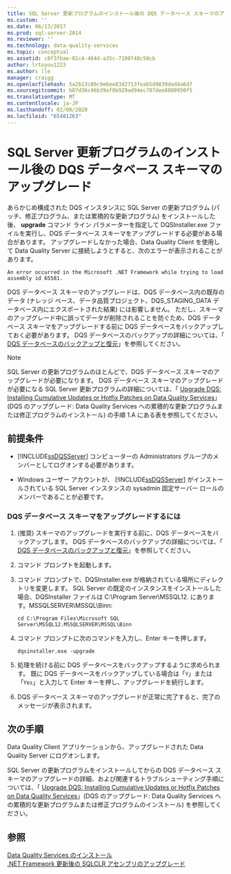 ```yaml
---
title: SQL Server 更新プログラムのインストール後の DQS データベース スキーマのアップグレード | Microsoft Docs
ms.custom: ''
ms.date: 06/13/2017
ms.prod: sql-server-2014
ms.reviewer: ''
ms.technology: data-quality-services
ms.topic: conceptual
ms.assetid: c8f3fbae-02c4-464d-a35c-7108f48c58cb
author: lrtoyou1223
ms.author: lle
manager: craigg
ms.openlocfilehash: 5a2b13c80c9e6ee83d2713feab5d9839ded4a6d7
ms.sourcegitcommit: b87d36c46b39af8b929ad94ec707dee8800950f5
ms.translationtype: MT
ms.contentlocale: ja-JP
ms.lasthandoff: 02/08/2020
ms.locfileid: "65481263"
---
```

# <a name="upgrade-dqs-databases-schema-after-installing-sql-server-update"></a>SQL Server 更新プログラムのインストール後の DQS データベース スキーマのアップグレード
  あらかじめ構成された DQS インスタンスに SQL Server の更新プログラム (パッチ、修正プログラム、または累積的な更新プログラム) をインストールした後、 **upgrade** コマンド ライン パラメーターを指定して DQSInstaller.exe ファイルを実行し、DQS データベース スキーマをアップグレードする必要がある場合があります。 アップグレードしなかった場合、Data Quality Client を使用して Data Quality Server に接続しようとすると、次のエラーが表示されることがあります。  
  
```  
An error occurred in the Microsoft .NET Framework while trying to load assembly id 65581.  
```  
  
 DQS データベース スキーマのアップグレードは、DQS データベース内の既存のデータ (ナレッジ ベース、データ品質プロジェクト、DQS_STAGING_DATA データベース内にエクスポートされた結果) には影響しません。 ただし、スキーマのアップグレード中に誤ってデータが削除されることを防ぐため、DQS データベース スキーマをアップグレードする前に DQS データベースをバックアップしておく必要があります。 DQS データベースのバックアップの詳細については、「 [DQS データベースのバックアップと復元](../backing-up-and-restoring-dqs-databases.md)」を参照してください。  
  
> [!NOTE]  
>  SQL Server の更新プログラムのほとんどで、DQS データベース スキーマのアップグレードが必要になります。 DQS データベース スキーマのアップグレードが必要になる SQL Server 更新プログラムの詳細については、「 [Upgrade DQS: Installing Cumulative Updates or Hotfix Patches on Data Quality Services](https://go.microsoft.com/fwlink/?LinkID=251565)」(DQS のアップグレード: Data Quality Services への累積的な更新プログラムまたは修正プログラムのインストール) の手順 1.A にある表を参照してください。  
  
## <a name="prerequisites"></a>前提条件  
  
-   
  [!INCLUDE[ssDQSServer](../../includes/ssdqsserver-md.md)] コンピューターの Administrators グループのメンバーとしてログオンする必要があります。  
  
-   Windows ユーザー アカウントが、 [!INCLUDE[ssDQSServer](../../includes/ssdqsserver-md.md)] がインストールされている SQL Server インスタンスの sysadmin 固定サーバー ロールのメンバーであることが必要です。  
  
### <a name="to-upgrade-dqs-databases-schema"></a>DQS データベース スキーマをアップグレードするには  
  
1.  (推奨) スキーマのアップグレードを実行する前に、DQS データベースをバックアップします。 DQS データベースのバックアップの詳細については、「 [DQS データベースのバックアップと復元](../backing-up-and-restoring-dqs-databases.md)」を参照してください。  
  
2.  コマンド プロンプトを起動します。  
  
3.  コマンド プロンプトで、DQSInstaller.exe が格納されている場所にディレクトリを変更します。 SQL Server の既定のインスタンスをインストールした場合、DQSInstaller ファイルは C:\Program Server\MSSQL12. にあります。MSSQLSERVER\MSSQL\Binn:  
  
    ```  
    cd C:\Program Files\Microsoft SQL Server\MSSQL12.MSSQLSERVER\MSSQL\Binn  
    ```  
  
4.  コマンド プロンプトに次のコマンドを入力し、Enter キーを押します。  
  
    ```  
    dqsinstaller.exe -upgrade  
    ```  
  
5.  処理を続ける前に DQS データベースをバックアップするように求められます。 既に DQS データベースをバックアップしている場合は「`Y`」または「`Yes`」と入力して Enter キーを押し、アップグレードを続行します。  
  
6.  DQS データベース スキーマのアップグレードが正常に完了すると、完了のメッセージが表示されます。  
  
## <a name="next-steps"></a>次の手順  
 Data Quality Client アプリケーションから、アップグレードされた Data Quality Server にログオンします。  
  
 SQL Server の更新プログラムをインストールしてからの DQS データベース スキーマのアップグレードの詳細、および関連するトラブルシューティング手順については、「 [Upgrade DQS: Installing Cumulative Updates or Hotfix Patches on Data Quality Services](https://go.microsoft.com/fwlink/?LinkID=251565)」(DQS のアップグレード: Data Quality Services への累積的な更新プログラムまたは修正プログラムのインストール) を参照してください。  
  
## <a name="see-also"></a>参照  
 [Data Quality Services のインストール](install-data-quality-services.md)   
 [.NET Framework 更新後の SQLCLR アセンブリのアップグレード](upgrade-sqlclr-assemblies-after-net-framework-update.md)  
  
  
